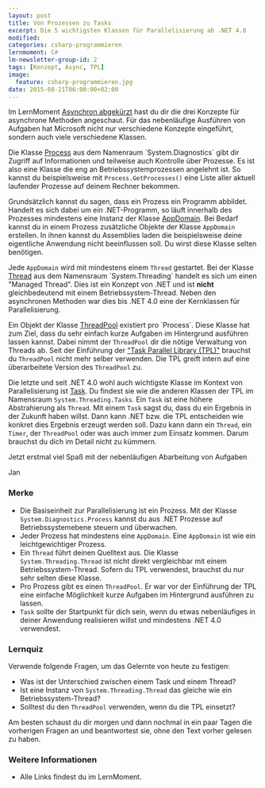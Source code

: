 ```yaml
---
layout: post
title: Von Prozessen zu Tasks
excerpt: Die 5 wichtigsten Klassen für Parallelisierung ab .NET 4.0
modified:
categories: csharp-programmieren
lernmoment: C#
lm-newsletter-group-id: 2
tags: [Konzept, Async, TPL]
image:
  feature: csharp-programmieren.jpg
date: 2015-08-21T06:00:00+02:00
---
```


Im LernMoment [Asynchron abgekürzt](/csharp-programmieren/tap-eap-apm-asynchron-abgekuerzt/) hast du dir die drei Konzepte für asynchrone Methoden angeschaut. Für das nebenläufige Ausführen von Aufgaben hat Microsoft nicht nur verschiedene Konzepte eingeführt, sondern auch viele verschiedene Klassen.

Die Klasse [Process](https://msdn.microsoft.com/de-de/library/system.diagnostics.process(v=vs.110).aspx) aus dem Namenraum `System.Diagnostics` gibt dir Zugriff auf Informationen und teilweise auch Kontrolle über Prozesse. Es ist also eine Klasse die eng an Betriebssystemprozessen angelehnt ist. So kannst du beispielsweise mit `Process.GetProcesses()` eine Liste aller aktuell laufender Prozesse auf deinem Rechner bekommen.

Grundsätzlich kannst du sagen, dass ein Prozess ein Programm abbildet. Handelt es sich dabei um ein .NET-Programm, so läuft innerhalb des Prozesses mindestens eine Instanz der Klasse [AppDomain](https://msdn.microsoft.com/de-de/library/system.appdomain(v=vs.110).aspx). Bei Bedarf kannst du in einem Prozess zusätzliche Objekte der Klasse `AppDomain` erstellen. In ihnen kannst du Assemblies laden die beispielsweise deine eigentliche Anwendung nicht beeinflussen soll. Du wirst diese Klasse selten benötigen.

Jede `AppDomain` wird mit mindestens einem `Thread` gestartet. Bei der Klasse [Thread](https://msdn.microsoft.com/de-de/library/system.threading.thread(v=vs.110).aspx) aus dem Namensraum `System.Threading` handelt es sich um einen "Managed Thread". Dies ist ein Konzept von .NET und ist **nicht** gleichbedeutend mit einem Betriebssystem-Thread. Neben den asynchronen Methoden war dies bis .NET 4.0 eine der Kernklassen für Parallelisierung.

Ein Objekt der Klasse [ThreadPool](https://msdn.microsoft.com/de-de/library/system.threading.threadpool(v=vs.110).aspx) existiert pro `Process`. Diese Klasse hat zum Ziel, dass du sehr einfach kurze Aufgaben im Hintergrund ausführen lassen kannst. Dabei nimmt der `ThreadPool` dir die nötige Verwaltung von Threads ab. Seit der Einführung der ["Task Parallel Library (TPL)"]() brauchst du `ThreadPool` nicht mehr selber verwenden. Die TPL greift intern auf eine überarbeitete Version des `ThreadPool` zu.

Die letzte und seit .NET 4.0 wohl auch wichtigste Klasse im Kontext von Parallelisierung ist [Task](https://msdn.microsoft.com/de-de/library/system.threading.tasks.task(v=vs.110).aspx). Du findest sie wie die anderen Klassen der TPL im Namensraum `System.Threading.Tasks`. Ein `Task` ist eine höhere Abstrahierung als `Thread`. Mit einem `Task` sagst du, dass du ein Ergebnis in der Zukunft haben willst. Dann kann .NET bzw. die TPL entscheiden wie konkret dies Ergebnis erzeugt werden soll. Dazu kann dann ein `Thread`, ein `Timer`, der `ThreadPool` oder was auch immer zum Einsatz kommen. Darum brauchst du dich im Detail nicht zu kümmern.

Jetzt erstmal viel Spaß mit der nebenläufigen Abarbeitung von Aufgaben

Jan


### Merke

-	Die Basiseinheit zur Parallelisierung ist ein Prozess. Mit der Klasse `System.Diagnostics.Process` kannst du aus .NET Prozesse auf Betriebssystemebene steuern und überwachen.
-	Jeder Prozess hat mindestens eine `AppDomain`. Eine `AppDomain` ist wie ein leichtgewichtiger Prozess.
-	Ein `Thread` führt deinen Quelltext aus. Die Klasse `System.Threading.Thread` ist nicht direkt vergleichbar mit einem Betriebssystem-Thread. Sofern du TPL verwendest, brauchst du nur sehr selten diese Klasse.
-	Pro Prozess gibt es einen `ThreadPool`. Er war vor der Einführung der TPL eine einfache Möglichkeit kurze Aufgaben im Hintergrund ausführen zu lassen.
-	`Task` sollte der Startpunkt für dich sein, wenn du etwas nebenläufiges in deiner Anwendung realisieren willst und mindestens .NET 4.0 verwendest.

### Lernquiz 

Verwende folgende Fragen, um das Gelernte von heute zu festigen:

-	Was ist der Unterschied zwischen einem Task und einem Thread?
-	Ist eine Instanz von `System.Threading.Thread` das gleiche wie ein Betriebssystem-Thread?
-	Solltest du den `ThreadPool` verwenden, wenn du die TPL einsetzt?

Am besten schaust du dir morgen und dann nochmal in ein paar Tagen die vorherigen Fragen an und beantwortest sie, ohne den Text vorher gelesen zu haben.

### Weitere Informationen

-	Alle Links findest du im LernMoment.

